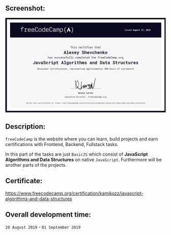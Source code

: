 ## Screenshot:
![image](basicJS//javascript-algorithms-and-data-structures-certificate.png)
## Description:
`freeCodeCamp` is the website where you can learn, build projects and earn certifications with Frontend, Backend, Fullstack tasks.

In this part of the tasks are just `BasicJS` which consist of **JavaScript Algorithms and Data Structures** on native `JavaScript`. Furthermore will be another parts of the projects. 
## Certificate:
https://www.freecodecamp.org/certification/kamikozz/javascript-algorithms-and-data-structures
## Overall development time:
`20 August 2019` - `01 September 2019`
